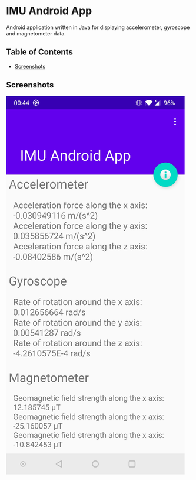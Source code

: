 # IMU Android App
Android application written in Java for displaying accelerometer, gyroscope and magnetometer data.

## Table of Contents

- [Screenshots](#screenshots)

## Screenshots <a name = "Screenshots"></a>

![screenshot](README_images/screenshot.jpg)